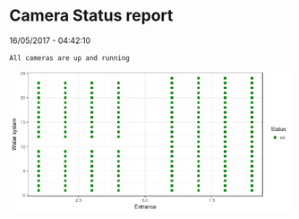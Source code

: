 Camera Status report
================
16/05/2017 - 04:42:10

    All cameras are up and running

![](camreport_files/figure-markdown_github/unnamed-chunk-2-1.png)
